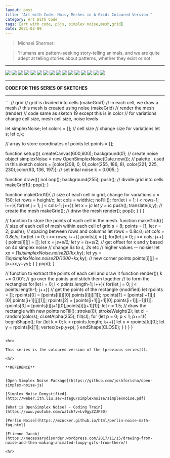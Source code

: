 ```yaml
---
layout: post
title: "Art with Code: Noisy Meshes in A Grid: Coloured Version "
category: Art With Code
tags: [art with code, p5js, simplex noise,mesh,grid]
date: 2021-02-09
---
```

> Michael Shermer:  

>  'Humans are pattern-seeking story-telling animals, and we are quite adept at telling stories about patterns, whether they exist or not.'


<hr>
<img src = "/images/019a.png"/>
<img src = "/images/019b.png"/>  
<img src = "/images/019d.png"/>  
<img src = "/images/019e.png"/>  
<img src = "/images/019f.png"/>  
<img src = "/images/019g.png"/>  
<img src = "/images/019h.png"/>
<img src = "/images/019i.png"/>  
<img src = "/images/019j.png"/>  
<img src = "/images/019k.png"/>  
<img src = "/images/019l.png"/>
<img src = "/images/019m.png"/>
<img src = "/images/019n.png"/>  
<img src = "/images/019o.png"/>  
<img src = "/images/019p.png"/>  
<img src = "/images/019q.png"/>  
<hr>

**CODE FOR THIS SERIES OF SKETCHES**
<hr>
```
// grid
// grid is divided into cells (makeGrid1)
// in each cell, we draw a mesh
// this mesh is created using noise (makeGrid)
// render the mesh (render)
// code same as sketch 19 except this is in color
// for variations change cell size, mesh cell size, noise levels

let simplexNoise;
let colors = [];
// cell size
// change size for variations
let s;
let c,k;

// array to store coordinates of points
let points = [];

function setup(){
  createCanvas(600,600);
  background(0);
  // create noise object
  simplexNoise = new OpenSimplexNoise(Date.now());
  // palette , used in this sketch
  colors = [color(208, 0, 0),color(255, 186, 8),
            color(221, 225, 230),color(63, 136, 197)];
  // set intial noise
  k = 0.005;
}

function draw(){
  noLoop();
  background(255);
  push();
  // divide grid into cells
  makeGrid1();
  pop();
}

function makeGrid1(){
  // size of each cell in grid, change for variations
  c = 150;
  let rows = height/c;
  let cols = width/c;
  noFill();
  for(let i = 1; i < rows-1; i++){
    for(let j = 1; j < cols-1; j++){
      let x = j*c
      let y = i*c
      push();
      translate(x,y);
      // create the mesh
      makeGrid();
      // draw the mesh
      render();
      pop();
    }
  }
}

// function to store the points of each cell in the mesh.
function makeGrid(){
  // size of each cell of mesh within each cell of grid
  s = 8;
  points = [];
  let r = 2;
  push();
  // spacing between rows and columns
  let rows = 0.8*c/s;
  let cols = 0.8*c/s;
  for(let i = 0; i <= rows; i++){
    points[i] = [];
    for(let j = 0; j <= cols; j++){
      points[i][j] = [];
      let x = j*s+s/2;
      let y = i*s+s/2;
      // get offset for x and y based on 4d simplex noise
      // change 6*s to s, 2*s etc
      // higher values -- noisier
      let xx = (1*s)*simplexNoise.noise2D(k*x,k*y);
      let yy = (1*s)*simplexNoise.noise2D(1000+k*x,k*y);
      // new corner points
      points[i][j] = [x+xx,y+yy];
    }
  }
  pop();
}

// function to extract the points of each cell and draw it
function render(){
  k += 0.001;
  // go over the points and stitch them together
  // to form the rectangles
  for(let i = 0; i < points.length-1; i++){
    for(let j = 0; j < points.length-1; j++){
      // get the points of the rectangle (modified)
      let rpoints = [];
      rpoints[0] = [points[i][j][0],points[i][j][1]];
      rpoints[1] = [points[i+1][j][0],points[i+1][j][1]];
      rpoints[2] = [points[i+1][j+1][0],points[i+1][j+1][1]];
      rpoints[3] = [points[i][j+1][0],points[i][j+1][1]];
      let r = 1.5;
      // draw the rectangle with new points
      noFill();
      stroke(0);
      strokeWeight(2);
      let cl = random(colors);
      cl.setAlpha(255);
      fill(cl);
      for (let p = 0; p < 1; p+=1){
        beginShape();
        for (let k = 0; k < rpoints.length; k++){
          let x = rpoints[k][0];
          let y = rpoints[k][1];
          vertex(x+p,y+p);
        }
        endShape(CLOSE);
      }
    }
  }
}

```

<hr>

This series is the coloured version of the [previous series]().

<hr>

**REFERENCE**


[Open Simplex Noise Package](https://github.com/joshforisha/open-simplex-noise-js)

[Simplex Noise Demystified](http://weber.itn.liu.se/~stegu/simplexnoise/simplexnoise.pdf)

[What is OpenSimplex Noise? - Coding Train](https://www.youtube.com/watch?v=Lv9gyZZJPE0)

[Perlin Noise](https://mzucker.github.io/html/perlin-noise-math-faq.html)

[Etienne Jacob](https://necessarydisorder.wordpress.com/2017/11/15/drawing-from-noise-and-then-making-animated-loopy-gifs-from-there/)

<hr>
